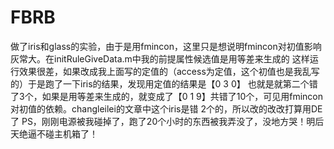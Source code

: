# FBRB

做了iris和glass的实验，由于是用fmincon，这里只是想说明fmincon对初值影响灰常大。在initRuleGiveData.m中我的前提属性候选值是用等差来生成的
这样运行效果很差，如果改成我上面写的定值的（access为定值，这个初值也是我乱写的）于是跑了一下iris的结果，发现用定值的结果是【0 3 0】
也就是就第二个错了3个，如果是用等差来生成的，就变成了【0 1 9】共错了10个，可见用fmincon对初值的依赖。changleilei的文章中这个iris是错
2个的，所以改的改改打算用DE了
PS，刚刚电源被我碰掉了，跑了20个小时的东西被我弄没了，没地方哭！明后天绝逼不碰主机箱了！
